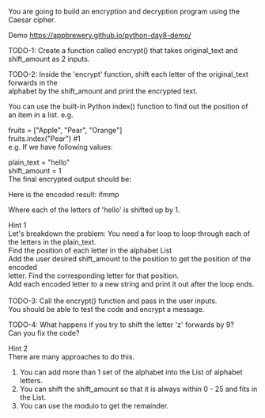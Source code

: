 You are going to build an encryption and decryption program using the Caesar cipher.

Demo
https://appbrewery.github.io/python-day8-demo/

TODO-1:
Create a function called encrypt() that takes original_text and shift_amount as 2 inputs.

TODO-2:
Inside the 'encrypt' function, shift each letter of the original_text forwards in the </br> alphabet by the shift_amount and print the encrypted text.

You can use the built-in Python index() function to find out the position of an item in a list. e.g.

fruits = ["Apple", "Pear", "Orange"] </br>
fruits.index("Pear") #1 </br>
e.g. If we have following values:  </br>

plain_text = "hello"  </br>
shift_amount = 1</br>
The final encrypted output should be:

Here is the encoded result: ifmmp

Where each of the letters of 'hello' is shifted up by 1.

 Hint 1 </br>
Let's breakdown the problem:
You need a for loop to loop through each of the letters in the plain_text. </br>
Find the position of each letter in the alphabet List </br>
Add the user desired shift_amount to the position to get the position of the encoded </br> letter.
Find the corresponding letter for that position. </br>
Add each encoded letter to a new string and print it out after the loop ends.</br></br>
TODO-3:
Call the encrypt() function and pass in the user inputs. </br>
 You should be able to test the code and encrypt a message.

TODO-4:
What happens if you try to shift the letter 'z' forwards by 9? </br>Can you fix the code?

 Hint 2 </br>
There are many approaches to do this. </br>
1. You can add more than 1 set of the alphabet into the List of alphabet letters. </br>
2. You can shift the shift_amount so that it is always within 0 - 25 and fits in the List. </br>
3. You can use the modulo to get the remainder.